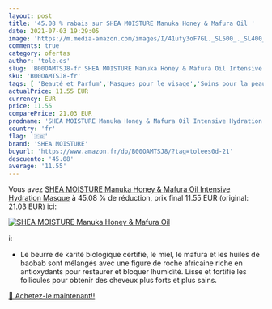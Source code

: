 ```yaml
---
layout: post
title: '45.08 % rabais sur SHEA MOISTURE Manuka Honey & Mafura Oil '
date: 2021-07-03 19:29:05
image: 'https://m.media-amazon.com/images/I/41ufy3oF7GL._SL500_._SL400_.jpg'
comments: true
category: ofertas
author: 'tole.es'
slug: 'B00OAMTSJ8-fr SHEA MOISTURE Manuka Honey & Mafura Oil Intensive...'
sku: 'B00OAMTSJ8-fr'
tags: [ 'Beauté et Parfum','Masques pour le visage','Soins pour la peau','Soins pour le visage','shea moisture', ]
actualPrice: 11.55 EUR
currency: EUR
price: 11.55
comparePrice: 21.03 EUR
prodname: 'SHEA MOISTURE Manuka Honey & Mafura Oil Intensive Hydration Masque'
country: 'fr'
flag: '🇫🇷'
brand: 'SHEA MOISTURE'
buyurl: 'https://www.amazon.fr/dp/B00OAMTSJ8/?tag=tolees0d-21'
descuento: '45.08'
average: '11.55'
---
```


Vous avez [SHEA MOISTURE Manuka Honey & Mafura Oil Intensive Hydration Masque](https://www.amazon.fr/dp/B00OAMTSJ8/?tag=tolees0d-21)  à  45.08 % de réduction, prix final  11.55 EUR (original: 21.03 EUR) ici:

[![SHEA MOISTURE Manuka Honey & Mafura Oil ](https://m.media-amazon.com/images/I/41ufy3oF7GL._SL500_._SL400_.jpg)](https://www.amazon.fr/dp/B00OAMTSJ8/?tag=tolees0d-21)

ℹ️:

- Le beurre de karité biologique certifié, le miel, le mafura et les huiles de baobab sont mélangés avec une figure de roche africaine riche en antioxydants pour restaurer et bloquer lhumidité. Lisse et fortifie les follicules pour obtenir des cheveux plus forts et plus sains.

[🛒 Achetez-le maintenant!!](https://www.amazon.fr/dp/B00OAMTSJ8/?tag=tolees0d-21)
